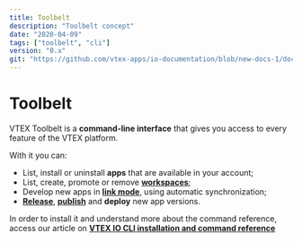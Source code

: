 ```yaml
---
title: Toolbelt
description: "Toolbelt concept"
date: "2020-04-09"
tags: ["toolbelt", "cli"]
version: "0.x"
git: "https://github.com/vtex-apps/io-documentation/blob/new-docs-1/docs/en/Concepts/toolbelt.md"
---
```


# Toolbelt

VTEX Toolbelt is a **command-line interface** that gives you access to every feature of the VTEX platform.

With it you can:
- List, install or uninstall **apps** that are available in your account;
- List, create, promote or remove [**workspaces**](https://vtex.io/docs/concepts/workspaces/);
- Develop new apps in [**link mode**](https://vtex.io/docs/recipes/development/linking-an-app/), using automatic synchronization;
- [**Release**](https://vtex.io/docs/recipes/development/releasing-a-new-app-version/), [**publish**](https://vtex.io/docs/recipes/development/publishing-an-app/) and **deploy** new app versions.

In order to install it and understand more about the command reference, access our article on [**VTEX IO CLI installation and command reference**](https://vtex.io/docs/recipes/development/vtex-io-cli-installation-and-command-reference/)
